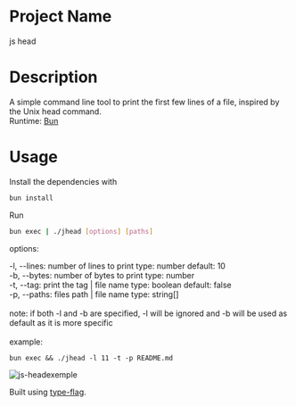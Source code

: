 # Project Name

js head

# Description

A simple command line tool to print the first few lines of a file, inspired by the Unix head command.<br>
Runtime: [Bun](https://bun.sh)

# Usage

Install the dependencies with 
```bash
bun install
```

Run 
```bash
bun exec | ./jhead [options] [paths]
```
options:

-l, --lines: number of lines to print type: number default: 10<br>
-b, --bytes: number of bytes to print type: number<br>
-t, --tag: print the tag | file name type: boolean default: false<br>
-p, --paths: files path | file name type: string[]<br>
<br>
note: if both -l and -b are specified, -l will be ignored and -b will be used as default as it is more specific<br><br>
example: 
```
bun exec && ./jhead -l 11 -t -p README.md
```
![js-headexemple](https://github.com/iambnlvn/head-js/assets/97989036/82f3360c-e6ae-47da-8581-547a1b807be7)

Built using [type-flag](https://github.com/privatenumber/type-flag).

